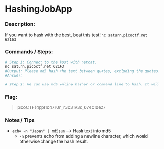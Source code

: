 # HashingJobApp

### Description:

If you want to hash with the best, beat this test!
`nc saturn.picoctf.net 62163`

### Commands / Steps:

```bash
# Step 1: Connect to the host with netcat. 
nc saturn.picoctf.net 62163
#Output: Please md5 hash the text between quotes, excluding the quotes: 'Japan'
#Answer: 

# Step 2: We can use md5 online hasher or command line to hash. It will prompt you to hash three different texts and you will get the flag after that.
```

### Flag:

> picoCTF{4ppl1c4710n_r3c31v3d_674c1de2}

### Notes / Tips

- `echo -n "Japan" | md5sum` --> Hash text into md5
    - `-n` prevents echo from adding a newline character, which would otherwise change the hash result.

